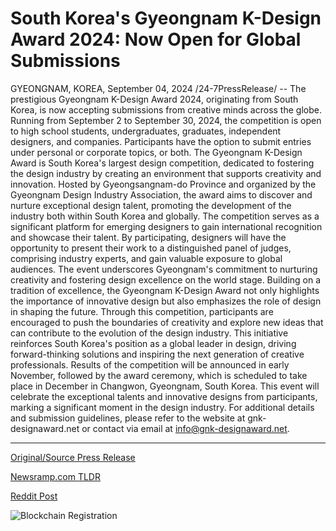 # South Korea's Gyeongnam K-Design Award 2024: Now Open for Global Submissions

GYEONGNAM, KOREA, September 04, 2024 /24-7PressRelease/ -- The prestigious Gyeongnam K-Design Award 2024, originating from South Korea, is now accepting submissions from creative minds across the globe. Running from September 2 to September 30, 2024, the competition is open to high school students, undergraduates, graduates, independent designers, and companies. Participants have the option to submit entries under personal or corporate topics, or both.  The Gyeongnam K-Design Award is South Korea's largest design competition, dedicated to fostering the design industry by creating an environment that supports creativity and innovation. Hosted by Gyeongsangnam-do Province and organized by the Gyeongnam Design Industry Association, the award aims to discover and nurture exceptional design talent, promoting the development of the industry both within South Korea and globally.  The competition serves as a significant platform for emerging designers to gain international recognition and showcase their talent. By participating, designers will have the opportunity to present their work to a distinguished panel of judges, comprising industry experts, and gain valuable exposure to global audiences. The event underscores Gyeongnam's commitment to nurturing creativity and fostering design excellence on the world stage.  Building on a tradition of excellence, the  Gyeongnam K-Design Award not only highlights the importance of innovative design but also emphasizes the role of design in shaping the future. Through this competition, participants are encouraged to push the boundaries of creativity and explore new ideas that can contribute to the evolution of the design industry. This initiative reinforces South Korea's position as a global leader in design, driving forward-thinking solutions and inspiring the next generation of creative professionals.  Results of the competition will be announced in early November, followed by the award ceremony, which is scheduled to take place in December in Changwon, Gyeongnam, South Korea. This event will celebrate the exceptional talents and innovative designs from participants, marking a significant moment in the design industry.  For additional details and submission guidelines, please refer to the website at gnk-designaward.net or contact via email at info@gnk-designaward.net. 

---

[Original/Source Press Release](https://www.24-7pressrelease.com/press-release/513969/south-koreas-gyeongnam-k-design-award-2024-now-open-for-global-submissions)
                    

[Newsramp.com TLDR](None) 



[Reddit Post](https://www.reddit.com/r/AwardsAndRecognition/comments/1f8qgaz/gyeongnam_kdesign_award_2024_now_open_for_global/) 



![Blockchain Registration](https://cdn.newsramp.app/24-7PressRelease/qrcode/249/4/dave0MkQ.webp)